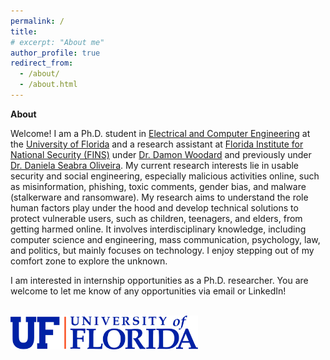 ```yaml
---
permalink: /
title: 
# excerpt: "About me"
author_profile: true
redirect_from: 
  - /about/
  - /about.html
---
```


**About**

Welcome! I am a Ph.D. student in [Electrical and Computer Engineering](https://www.ece.ufl.edu/) at the [University of Florida](https://www.ufl.edu/) and a research assistant at [Florida Institute for National Security (FINS)](https://fins.institute.ufl.edu/) under [Dr. Damon Woodard](https://damonwoodard.com/) and previously under [Dr. Daniela Seabra Oliveira](https://danielaseabraoliveira.com/). My current research interests lie in usable security and social engineering, especially malicious activities online, such as misinformation, phishing, toxic comments, gender bias, and malware (stalkerware and ransomware). My research aims to understand the role human factors play under the hood and develop technical solutions to protect vulnerable users, such as children, teenagers, and elders, from getting harmed online. It involves interdisciplinary knowledge, including computer science and engineering, mass communication, psychology, law, and politics, but mainly focuses on technology. I enjoy stepping out of my comfort zone to explore the unknown.

I am interested in internship opportunities as a Ph.D. researcher. You are welcome to let me know of any opportunities via email or LinkedIn!


<br>

<img src="/images/Horizontal_Logo-RGB_Raster-BLUE_ORANGE.png" alt="UF Logo" width="300">
